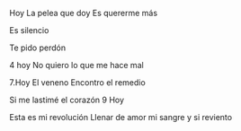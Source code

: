 Hoy
La pelea que doy
Es quererme más


Es silencio

Te pido perdón

4 hoy
No quiero lo que me hace mal








7.Hoy
El veneno
Encontro el remedio


Si me lastimé el corazón
9 Hoy











































Esta es mi revolución
Llenar de amor mi sangre y si reviento